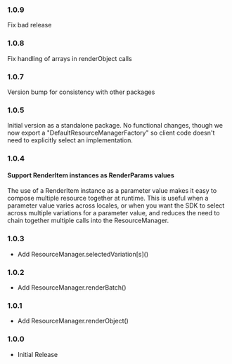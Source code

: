 ### 1.0.9
Fix bad release

### 1.0.8
Fix handling of arrays in renderObject calls

### 1.0.7
Version bump for consistency with other packages

### 1.0.5
Initial version as a standalone package. No functional changes, though we now export
a "DefaultResourceManagerFactory" so client code doesn't need to explicitly select
an implementation.

### 1.0.4
#### Support RenderItem instances as RenderParams values

The use of a RenderItem instance as a parameter value makes it easy to compose multiple
resource together at runtime. This is useful when a parameter value varies across locales,
or when you want the SDK to select across multiple variations for a parameter value, and reduces
the need to chain together multiple calls into the  ResourceManager.

### 1.0.3
* Add ResourceManager.selectedVariation\[s\]()
### 1.0.2
* Add ResourceManager.renderBatch()
### 1.0.1
* Add ResourceManager.renderObject()
### 1.0.0
* Initial Release